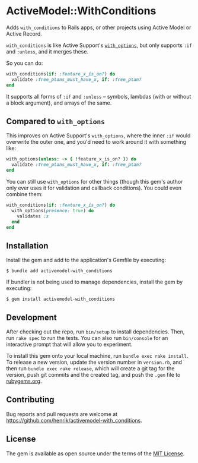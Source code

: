 # ActiveModel::WithConditions

Adds `with_conditions` to Rails apps, or other projects using Active Model or Active Record.

`with_conditions` is like Active Support's [`with_options`](https://guides.rubyonrails.org/active_support_core_extensions.html#with-options), but only supports `:if` and `:unless`, and it merges these.

So you can do:

``` ruby
with_conditions(if: :feature_x_is_on?) do
  validate :free_plans_must_have_x, if: :free_plan?
end
```

It supports all forms of `:if` and `:unless` – symbols, lambdas (with or without a block argument), and arrays of the same.

## Compared to `with_options`

This improves on Active Support's `with_options`, where the inner `:if` would overwrite the outer one, and you'd need to work around it with something like:

``` ruby
with_options(unless: -> { !feature_x_is_on? }) do
  validate :free_plans_must_have_x, if: :free_plan?
end
```

You can still use `with_options` for other things (though this gem's author only ever uses it for validation and callback conditions). You could even combine them:

``` ruby
with_conditions(if: :feature_x_is_on?) do
  with_options(presence: true) do
    validates :x
  end
end
```

## Installation

Install the gem and add to the application's Gemfile by executing:

    $ bundle add activemodel-with_conditions

If bundler is not being used to manage dependencies, install the gem by executing:

    $ gem install activemodel-with_conditions

## Development

After checking out the repo, run `bin/setup` to install dependencies. Then, run `rake spec` to run the tests. You can also run `bin/console` for an interactive prompt that will allow you to experiment.

To install this gem onto your local machine, run `bundle exec rake install`. To release a new version, update the version number in `version.rb`, and then run `bundle exec rake release`, which will create a git tag for the version, push git commits and the created tag, and push the `.gem` file to [rubygems.org](https://rubygems.org).

## Contributing

Bug reports and pull requests are welcome at <https://github.com/henrik/activemodel-with_conditions>.

## License

The gem is available as open source under the terms of the [MIT License](https://opensource.org/licenses/MIT).
